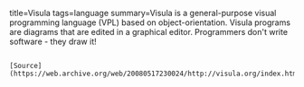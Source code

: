 title=Visula
tags=language
summary=Visula is a general-purpose visual programming language (VPL) based on object-orientation.  Visula programs are diagrams that are edited in a graphical editor.  Programmers don't write software - they draw it!
~~~~~~

[Source](https://web.archive.org/web/20080517230024/http://visula.org/index.html)

